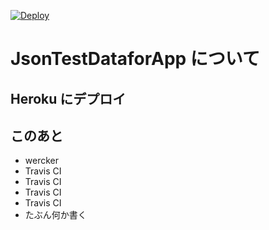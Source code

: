 [![Deploy](https://www.herokucdn.com/deploy/button.png)](https://heroku.com/deploy)


# JsonTestDataforApp について

## Heroku にデプロイ

## このあと

* wercker
* Travis CI
* Travis CI
* Travis CI
* Travis CI
* たぶん何か書く
